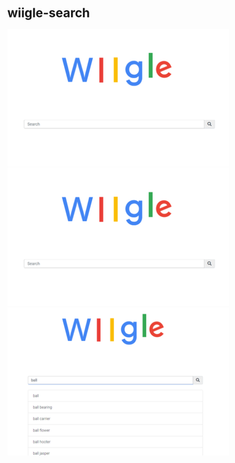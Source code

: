 # wiigle-search
![home_page](/wiigle.png)
![An image](/wiigle.png) <!-- .element width="400px" -->
![suggestion page](/wiigle_suggestion.png)

